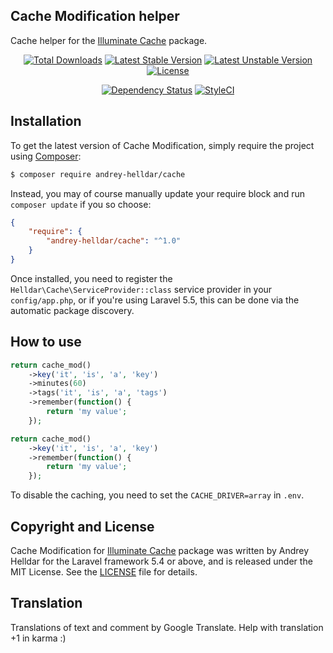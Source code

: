 ## Cache Modification helper

Cache helper for the [Illuminate Cache](https://github.com/illuminate/cache) package.


<p align="center">
<a href="https://packagist.org/packages/andrey-helldar/cache"><img src="https://img.shields.io/packagist/dt/andrey-helldar/cache.svg?style=flat-square" alt="Total Downloads" /></a>
<a href="https://packagist.org/packages/andrey-helldar/cache"><img src="https://poser.pugx.org/andrey-helldar/cache/v/stable?format=flat-square" alt="Latest Stable Version" /></a>
<a href="https://packagist.org/packages/andrey-helldar/cache"><img src="https://poser.pugx.org/andrey-helldar/cache/v/unstable?format=flat-square" alt="Latest Unstable Version" /></a>
<a href="https://github.com/andrey-helldar/cache"><img src="https://poser.pugx.org/andrey-helldar/cache/license?format=flat-square" alt="License" /></a>
</p>


<p align="center">
<a href='https://packagist.org/packages/andrey-helldar/cache'><img src='https://img.shields.io/librariesio/github/andrey-helldar/cache.svg?style=flat-square' alt="Dependency Status" /></a>
<a href="https://styleci.io/repos/119809288"><img src="https://styleci.io/repos/119809288/shield" alt="StyleCI" /></a>
</p>

## Installation

To get the latest version of Cache Modification, simply require the project using [Composer](https://getcomposer.org/):

```bash
$ composer require andrey-helldar/cache
```

Instead, you may of course manually update your require block and run `composer update` if you so choose:

```json
{
    "require": {
        "andrey-helldar/cache": "^1.0"
    }
}
```

Once installed, you need to register the `Helldar\Cache\ServiceProvider::class` service provider in your `config/app.php`, or if you're using Laravel 5.5, this can be done via the automatic package discovery.


## How to use

```php
return cache_mod()
    ->key('it', 'is', 'a', 'key')
    ->minutes(60)
    ->tags('it', 'is', 'a', 'tags')
    ->remember(function() {
        return 'my value';
    });

return cache_mod()
    ->key('it', 'is', 'a', 'key')
    ->remember(function() {
        return 'my value';
    });
```

To disable the caching, you need to set the `CACHE_DRIVER=array` in `.env`.


## Copyright and License

Cache Modification for [Illuminate Cache](https://github.com/illuminate/cache) package was written by Andrey Helldar for the Laravel framework 5.4 or above, and is released under the MIT License. See the [LICENSE](LICENSE) file for details.


## Translation

Translations of text and comment by Google Translate. Help with translation +1 in karma :)
